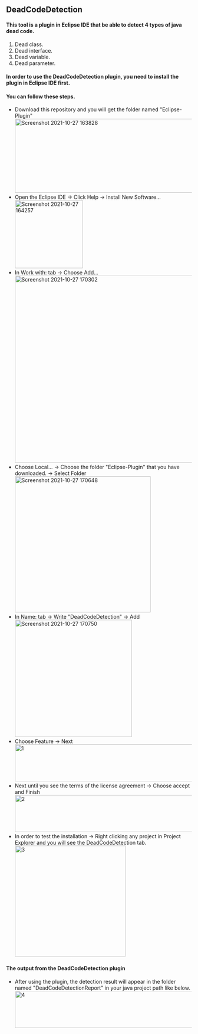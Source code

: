 ## DeadCodeDetection

#### This tool is a plugin in Eclipse IDE that be able to detect 4 types of java dead code.
1. Dead class.
2. Dead interface.
3. Dead variable.
4. Dead parameter.

#### In order to use the DeadCodeDetection plugin, you need to install the plugin in Eclipse IDE first.
#### You can follow these steps.
* Download this repository and you will get the folder named "Eclipse-Plugin"</br>
        <img alt="Screenshot 2021-10-27 163828" src="https://user-images.githubusercontent.com/56066721/139043381-50fe953e-40d2-4f82-9dc2-15bb68946516.png" width="500" height="200">
* Open the Eclipse IDE -> Click Help -> Install New Software...</br>
        <img width="184" alt="Screenshot 2021-10-27 164257" src="https://user-images.githubusercontent.com/56066721/139044316-8462abba-bef4-42bc-a3ee-f545b52ab72f.png">
* In Work with: tab -> Choose Add...</br>
        <img width="506" alt="Screenshot 2021-10-27 170302" src="https://user-images.githubusercontent.com/56066721/139044874-d0b37b75-c7b5-485d-813a-e965de3bf52e.png">
* Choose Local... -> Choose the folder "Eclipse-Plugin" that you have downloaded. -> Select Folder</br>
        <img width="368" alt="Screenshot 2021-10-27 170648" src="https://user-images.githubusercontent.com/56066721/139045495-cad0b53b-d719-4534-8a11-8f3b944fcd4e.png">
* In Name: tab -> Write "DeadCodeDetection" -> Add</br>
        <img width="317" alt="Screenshot 2021-10-27 170750" src="https://user-images.githubusercontent.com/56066721/139045711-38dd9559-5a73-429e-a590-d7197db025b6.png">
* Choose Feature -> Next</br>
        <img width="600" height="100" alt="1" src="https://user-images.githubusercontent.com/56066721/139046025-b67bdeec-266c-4ab5-adb2-9a1128107e82.png">
* Next until you see the terms of the license agreement -> Choose accept and Finish</br>
        <img width="600" height="100" alt="2" src="https://user-images.githubusercontent.com/56066721/139046784-d3c8e25e-be0d-43a9-9800-ff3d3f213a35.png">
* In order to test the installation -> Right clicking any project in Project Explorer and you will see the DeadCodeDetection tab.</br>
        <img width="300" height="300" alt="3" src="https://user-images.githubusercontent.com/56066721/139046909-78f84d70-3976-44a4-a246-8c4290b11dae.png">

#### The output from the DeadCodeDetection plugin
* After using the plugin, the detection result will appear in the folder named "DeadCodeDetectionReport" in your java project path like below.</br>
        <img width="600" height="100" alt="4" src="https://user-images.githubusercontent.com/56066721/139047543-a420abc1-053f-41f5-b308-0f8f2d9c9bc7.png">
